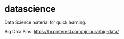 # datascience
Data Science material for quick learning.

Big Data Pins: https://br.pinterest.com/hjmoura/big-data/

